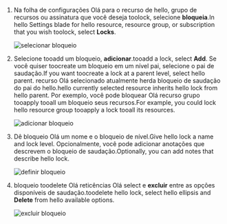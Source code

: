 1. <span data-ttu-id="1430e-101">Na folha de configurações Olá para o recurso de hello, grupo de recursos ou assinatura que você deseja toolock, selecione **bloqueia**.</span><span class="sxs-lookup"><span data-stu-id="1430e-101">In hello Settings blade for hello resource, resource group, or subscription that you wish toolock, select **Locks**.</span></span>
   
      ![selecionar bloqueio](./media/resource-manager-lock-resources/select-lock.png)
2. <span data-ttu-id="1430e-103">Selecione tooadd um bloqueio, **adicionar**.</span><span class="sxs-lookup"><span data-stu-id="1430e-103">tooadd a lock, select **Add**.</span></span> <span data-ttu-id="1430e-104">Se você quiser toocreate um bloqueio em um nível pai, selecione o pai de saudação.</span><span class="sxs-lookup"><span data-stu-id="1430e-104">If you want toocreate a lock at a parent level, select hello parent.</span></span> <span data-ttu-id="1430e-105">recurso Olá selecionado atualmente herda bloqueio de saudação do pai do hello.</span><span class="sxs-lookup"><span data-stu-id="1430e-105">hello currently selected resource inherits hello lock from hello parent.</span></span> <span data-ttu-id="1430e-106">Por exemplo, você pode bloquear Olá recurso grupo tooapply tooall um bloqueio seus recursos.</span><span class="sxs-lookup"><span data-stu-id="1430e-106">For example, you could lock hello resource group tooapply a lock tooall its resources.</span></span>
   
      ![adicionar bloqueio](./media/resource-manager-lock-resources/add-lock.png) 
3. <span data-ttu-id="1430e-108">Dê bloqueio Olá um nome e o bloqueio de nível.</span><span class="sxs-lookup"><span data-stu-id="1430e-108">Give hello lock a name and lock level.</span></span> <span data-ttu-id="1430e-109">Opcionalmente, você pode adicionar anotações que descrevem o bloqueio de saudação.</span><span class="sxs-lookup"><span data-stu-id="1430e-109">Optionally, you can add notes that describe hello lock.</span></span>
   
      ![definir bloqueio](./media/resource-manager-lock-resources/set-lock.png) 
4. <span data-ttu-id="1430e-111">bloqueio toodelete Olá reticências Olá select e **excluir** entre as opções disponíveis de saudação.</span><span class="sxs-lookup"><span data-stu-id="1430e-111">toodelete hello lock, select hello ellipsis and **Delete** from hello available options.</span></span>
   
      ![excluir bloqueio](./media/resource-manager-lock-resources/delete-lock.png) 

